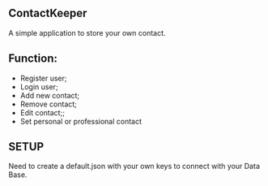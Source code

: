 ## ContactKeeper

A simple application to store your own contact.

## Function:

- Register user;
- Login user;
- Add new contact;
- Remove contact;
- Edit contact;;
- Set personal or professional contact

## SETUP

Need to create a default.json with your own keys to connect with your Data Base.
